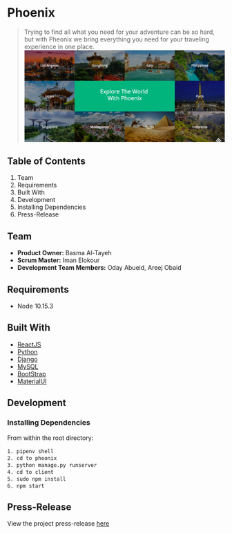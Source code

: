 # Phoenix
>Trying to find all what you need for your adventure can be so hard, but with Pheonix we 
>bring everything you need for your traveling experience in one place.
![alt text](/readme.png)

## Table of Contents
1. Team
2. Requirements
3. Built With
4. Development
5. Installing Dependencies
6. Press-Release

## Team 
* **Product Owner:** Basma Al-Tayeh
* **Scrum Master:** Iman Elokour
* **Development Team Members:** Oday Abueid, Areej Obaid

## Requirements
* Node 10.15.3

## Built With
* [ReactJS](https://reactjs.org/)
* [Python](https://www.python.org/) 
* [Django](https://www.djangoproject.com/)
* [MySQL](https://www.mysql.com/)
* [BootStrap](https://getbootstrap.com/)
* [MaterialUI](https://material-ui.com/)

## Development
### Installing Dependencies
From within the root directory:
```
1. pipenv shell
2. cd to pheonix
3. python manage.py runserver
4. cd to client
5. sudo npm install 
6. npm start 
```

## Press-Release
View the project press-release [here](/_PRESS-RELEASE.md)


